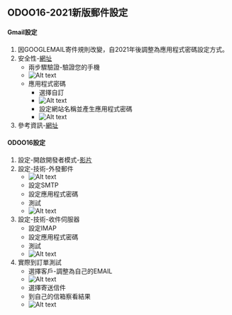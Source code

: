 ## ODOO16-2021新版郵件設定
#### Gmail設定
1. 因GOOGLEMAIL寄件規則改變，自2021年後調整為應用程式密碼設定方式。
2. 安全性-[網址](https://myaccount.google.com/security)
   + 兩步驟驗證-驗證您的手機
   + ![Alt text](https://github.com/ksharry/odoo-repository/blob/main/pic/1401.png?raw=true)
   + 應用程式密碼
     + 選擇自訂
     + ![Alt text](https://github.com/ksharry/odoo-repository/blob/main/pic/1402.png?raw=true)
     + 設定網站名稱並產生應用程式密碼
     + ![Alt text](https://github.com/ksharry/odoo-repository/blob/main/pic/1403.png?raw=true)
3. 參考資訊-[網址](https://www.webdesigntooler.com/google-smtp-send-mail)

#### ODOO16設定
1. 設定-開啟開發者模式-[影片](https://www.youtube.com/watch?v=36DqUK2bAEo&t=341s)
2. 設定-技術-外發郵件
   + ![Alt text](https://github.com/ksharry/odoo-repository/blob/main/pic/1404.png?raw=true)
   + 設定SMTP
   + 設定應用程式密碼
   + 測試
   + ![Alt text](https://github.com/ksharry/odoo-repository/blob/main/pic/1405.png?raw=true)
3. 設定-技術-收件伺服器
   + 設定IMAP
   + 設定應用程式密碼
   + 測試
   + ![Alt text](https://github.com/ksharry/odoo-repository/blob/main/pic/1406.png?raw=true)
4. 實際到訂單測試
   + 選擇客戶-調整為自己的EMAIL
   + ![Alt text](https://github.com/ksharry/odoo-repository/blob/main/pic/1407.png?raw=true)
   + 選擇寄送信件
   + 到自己的信箱察看結果
   + ![Alt text](https://github.com/ksharry/odoo-repository/blob/main/pic/1408.png?raw=true)



